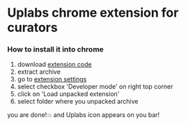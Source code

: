 Uplabs chrome extension for curators
=====================

### How to install it into chrome

1. download [extension code](https://github.com/UpLabsHQ/uplabs/archive/master.zip)
2. extract archive
3. go to [extension settings](chrome://extensions/)
4. select checkbox 'Developer mode' on right top corner
5. click on 'Load unpacked extension'
6. select folder where you unpacked archive

 you are done!💥  and Uplabs icon appears on you bar!
